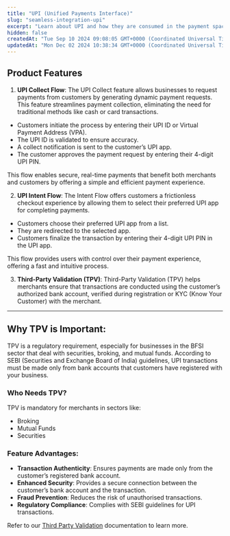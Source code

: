 ```yaml
---
title: "UPI (Unified Payments Interface)"
slug: "seamless-integration-upi"
excerpt: "Learn about UPI and how they are consumed in the payment space."
hidden: false
createdAt: "Tue Sep 10 2024 09:08:05 GMT+0000 (Coordinated Universal Time)"
updatedAt: "Mon Dec 02 2024 10:38:34 GMT+0000 (Coordinated Universal Time)"
---
```

## Product Features

1. **UPI Collect Flow**: The UPI Collect feature allows businesses to request payments from customers by generating dynamic payment requests. This feature streamlines payment collection, eliminating the need for traditional methods like cash or card transactions.

- Customers initiate the process by entering their UPI ID or Virtual Payment Address (VPA).
- The UPI ID is validated to ensure accuracy.
- A collect notification is sent to the customer’s UPI app.
- The customer approves the payment request by entering their 4-digit UPI PIN.

This flow enables secure, real-time payments that benefit both merchants and customers by offering a simple and efficient payment experience.

2. **UPI Intent Flow**: The Intent Flow offers customers a frictionless checkout experience by allowing them to select their preferred UPI app for completing payments.

- Customers choose their preferred UPI app from a list.
- They are redirected to the selected app.
- Customers finalize the transaction by entering their 4-digit UPI PIN in the UPI app.

This flow provides users with control over their payment experience, offering a fast and intuitive process.

3. **Third-Party Validation (TPV)**: Third-Party Validation (TPV) helps merchants ensure that transactions are conducted using the customer’s authorized bank account, verified during registration or KYC (Know Your Customer) with the merchant.

***

## Why TPV is Important:

TPV is a regulatory requirement, especially for businesses in the BFSI sector that deal with securities, broking, and mutual funds. According to SEBI (Securities and Exchange Board of India) guidelines, UPI transactions must be made only from bank accounts that customers have registered with your business.

### Who Needs TPV?

TPV is mandatory for merchants in sectors like:

- Broking
- Mutual Funds
- Securities

### Feature Advantages:

- **Transaction Authenticity**: Ensures payments are made only from the customer’s registered bank account.
- **Enhanced Security**: Provides a secure connection between the customer’s bank account and the transaction.
- **Fraud Prevention**: Reduces the risk of unauthorised transactions.
- **Regulatory Compliance**: Complies with SEBI guidelines for UPI transactions.

Refer to our <a href="https://developer.pluralonline.com/docs/about-third-party-validations" target="_blank">Third Party Validation</a> documentation to learn more.
